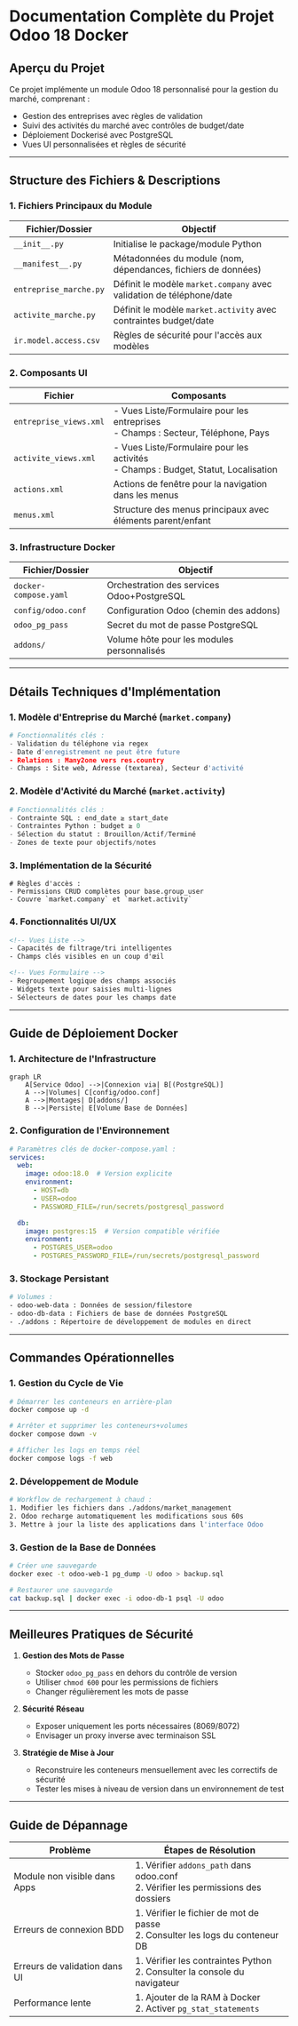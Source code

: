 # Documentation Complète du Projet Odoo 18 Docker

## Aperçu du Projet
Ce projet implémente un module Odoo 18 personnalisé pour la gestion du marché, comprenant :
- Gestion des entreprises avec règles de validation
- Suivi des activités du marché avec contrôles de budget/date
- Déploiement Dockerisé avec PostgreSQL
- Vues UI personnalisées et règles de sécurité

---

## Structure des Fichiers & Descriptions

### 1. Fichiers Principaux du Module
| Fichier/Dossier         | Objectif                                                              |
|-------------------------|-----------------------------------------------------------------------|
| `__init__.py`          | Initialise le package/module Python                                  |
| `__manifest__.py`      | Métadonnées du module (nom, dépendances, fichiers de données)        |
| `entreprise_marche.py` | Définit le modèle `market.company` avec validation de téléphone/date |
| `activite_marche.py`   | Définit le modèle `market.activity` avec contraintes budget/date     |
| `ir.model.access.csv`  | Règles de sécurité pour l'accès aux modèles                         |

### 2. Composants UI
| Fichier                 | Composants                                                            |
|-------------------------|-----------------------------------------------------------------------|
| `entreprise_views.xml`  | - Vues Liste/Formulaire pour les entreprises<br>- Champs : Secteur, Téléphone, Pays |
| `activite_views.xml`    | - Vues Liste/Formulaire pour les activités<br>- Champs : Budget, Statut, Localisation |
| `actions.xml`           | Actions de fenêtre pour la navigation dans les menus                |
| `menus.xml`             | Structure des menus principaux avec éléments parent/enfant          |

### 3. Infrastructure Docker
| Fichier/Dossier         | Objectif                                                              |
|-------------------------|-----------------------------------------------------------------------|
| `docker-compose.yaml`   | Orchestration des services Odoo+PostgreSQL                           |
| `config/odoo.conf`      | Configuration Odoo (chemin des addons)                              |
| `odoo_pg_pass`         | Secret du mot de passe PostgreSQL                                  |
| `addons/`              | Volume hôte pour les modules personnalisés                          |

---

## Détails Techniques d'Implémentation

### 1. Modèle d'Entreprise du Marché (`market.company`)
```python
# Fonctionnalités clés :
- Validation du téléphone via regex
- Date d'enregistrement ne peut être future
- Relations : Many2one vers res.country
- Champs : Site web, Adresse (textarea), Secteur d'activité
```

### 2. Modèle d'Activité du Marché (`market.activity`)
```python
# Fonctionnalités clés :
- Contrainte SQL : end_date ≥ start_date
- Contraintes Python : budget ≥ 0
- Sélection du statut : Brouillon/Actif/Terminé
- Zones de texte pour objectifs/notes
```

### 3. Implémentation de la Sécurité
```csv
# Règles d'accès :
- Permissions CRUD complètes pour base.group_user
- Couvre `market.company` et `market.activity`
```

### 4. Fonctionnalités UI/UX
```xml
<!-- Vues Liste -->
- Capacités de filtrage/tri intelligentes
- Champs clés visibles en un coup d'œil

<!-- Vues Formulaire -->
- Regroupement logique des champs associés
- Widgets texte pour saisies multi-lignes
- Sélecteurs de dates pour les champs date
```

---

## Guide de Déploiement Docker

### 1. Architecture de l'Infrastructure
```mermaid
graph LR
    A[Service Odoo] -->|Connexion via| B[(PostgreSQL)]
    A -->|Volumes| C[config/odoo.conf]
    A -->|Montages| D[addons/]
    B -->|Persiste| E[Volume Base de Données]
```

### 2. Configuration de l'Environnement
```yaml
# Paramètres clés de docker-compose.yaml :
services:
  web:
    image: odoo:18.0  # Version explicite
    environment:
      - HOST=db
      - USER=odoo
      - PASSWORD_FILE=/run/secrets/postgresql_password

  db:
    image: postgres:15  # Version compatible vérifiée
    environment:
      - POSTGRES_USER=odoo
      - POSTGRES_PASSWORD_FILE=/run/secrets/postgresql_password
```

### 3. Stockage Persistant
```bash
# Volumes :
- odoo-web-data : Données de session/filestore
- odoo-db-data : Fichiers de base de données PostgreSQL
- ./addons : Répertoire de développement de modules en direct
```

---

## Commandes Opérationnelles

### 1. Gestion du Cycle de Vie
```bash
# Démarrer les conteneurs en arrière-plan
docker compose up -d

# Arrêter et supprimer les conteneurs+volumes
docker compose down -v

# Afficher les logs en temps réel
docker compose logs -f web
```

### 2. Développement de Module
```bash
# Workflow de rechargement à chaud :
1. Modifier les fichiers dans ./addons/market_management
2. Odoo recharge automatiquement les modifications sous 60s
3. Mettre à jour la liste des applications dans l'interface Odoo
```

### 3. Gestion de la Base de Données
```bash
# Créer une sauvegarde
docker exec -t odoo-web-1 pg_dump -U odoo > backup.sql

# Restaurer une sauvegarde
cat backup.sql | docker exec -i odoo-db-1 psql -U odoo
```

---

## Meilleures Pratiques de Sécurité

1. **Gestion des Mots de Passe**
   - Stocker `odoo_pg_pass` en dehors du contrôle de version
   - Utiliser `chmod 600` pour les permissions de fichiers
   - Changer régulièrement les mots de passe

2. **Sécurité Réseau**
   - Exposer uniquement les ports nécessaires (8069/8072)
   - Envisager un proxy inverse avec terminaison SSL

3. **Stratégie de Mise à Jour**
   - Reconstruire les conteneurs mensuellement avec les correctifs de sécurité
   - Tester les mises à niveau de version dans un environnement de test

---

## Guide de Dépannage

| Problème                      | Étapes de Résolution                              |
|--------------------------------|--------------------------------------------------|
| Module non visible dans Apps   | 1. Vérifier `addons_path` dans odoo.conf<br>2. Vérifier les permissions des dossiers |
| Erreurs de connexion BDD       | 1. Vérifier le fichier de mot de passe<br>2. Consulter les logs du conteneur DB |
| Erreurs de validation dans UI  | 1. Vérifier les contraintes Python<br>2. Consulter la console du navigateur |
| Performance lente              | 1. Ajouter de la RAM à Docker<br>2. Activer `pg_stat_statements` |

